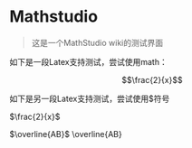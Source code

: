 # Mathstudio

> 这是一个MathStudio wiki的测试界面

如下是一段Latex支持测试，尝试使用math：
```math
\frac{2}{x}
```
如下是另一段Latex支持测试，尝试使用$符号

$\frac{2}{x}$

$\overline{AB}$ \overline{AB}
